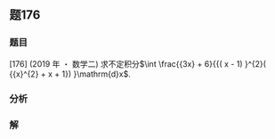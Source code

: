 ## 题176
### 题目
[176] (2019 年 ・ 数学二) 求不定积分$\int \frac{{3x} + 6}{{( x - 1) }^{2}( {{x}^{2} + x + 1}) }\mathrm{d}x$.
### 分析

### 解